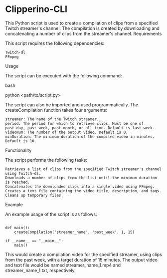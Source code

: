 # Clipperino-CLI
This Python script is used to create a compilation of clips from a specified Twitch streamer's channel. The compilation is created by downloading and concatenating a number of clips from the streamer's channel.
Requirements

This script requires the following dependencies:

    Twitch-dl
    FFmpeg

Usage

The script can be executed with the following command:

bash

python <path/to/script.py>

The script can also be imported and used programmatically. The createCompilation function takes four arguments:

    streamer: The name of the Twitch streamer.
    period: The period for which to retrieve clips. Must be one of past_day, past_week, past_month, or all_time. Default is last_week.
    videoNum: The number of the output video. Default is 0.
    minDuration: The minimum duration of the compiled video in minutes. Default is 10.

Functionality

The script performs the following tasks:

    Retrieves a list of clips from the specified Twitch streamer's channel using Twitch-dl.
    Downloads a number of clips from the list until the minimum duration is reached.
    Concatenates the downloaded clips into a single video using FFmpeg.
    Creates a text file containing the video title, description, and tags.
    Cleans up temporary files.

Example

An example usage of the script is as follows:

```from twitch import createCompilation

def main():
    createCompilation("streamer_name", 'past_week', 1, 15)

if __name__ == "__main__":
    main()
 ```

This would create a compilation video for the specified streamer, using clips from the past week, with a target duration of 15 minutes. The output video and text file would be named streamer_name_1.mp4 and streamer_name_1.txt, respectively.

